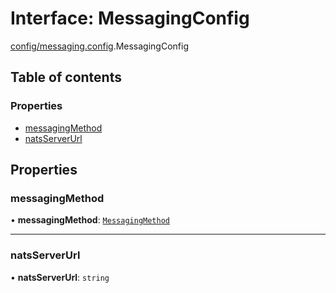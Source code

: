 # Interface: MessagingConfig

[config/messaging.config](../modules/config_messaging_config.md).MessagingConfig

## Table of contents

### Properties

- [messagingMethod](config_messaging_config.MessagingConfig.md#messagingmethod)
- [natsServerUrl](config_messaging_config.MessagingConfig.md#natsserverurl)

## Properties

### messagingMethod

• **messagingMethod**: [`MessagingMethod`](../enums/modules_messaging_messaging_types.MessagingMethod.md)

___

### natsServerUrl

• **natsServerUrl**: `string`

